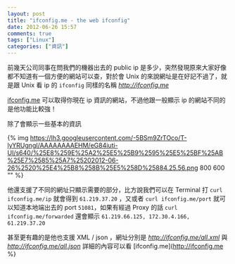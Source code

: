 ```yaml
---
layout: post
title: "ifconfig.me - the web ifconfig"
date: 2012-06-26 15:57
comments: true
tags: ["Linux"]
categories: ["資訊"]
---
```


前幾天公司同事在問我們的機器出去的 public ip 是多少，突然發現原來大家好像都不知道有一個方便的網站可以查，對於會 Unix 的來說網址是在好記不過了，就是跟 Unix 看 ip 的 ``ifconfig`` 同樣的名稱 *http://ifconfig.me*

[ifconfig.me](http://ifconfig.me) 可以取得你現在 ip 資訊的網站，不過他跟一般顯示 ip 的網站不同的是他功能比較強！

除了會顯示一些基本的資訊

{% img https://lh3.googleusercontent.com/-5BSm9ZrTOco/T-lyYRUgngI/AAAAAAAAEHM/eG84iuti-UI/s640/%25E8%259E%25A2%25E5%25B9%2595%25E5%25BF%25AB%25E7%2585%25A7%25202012-06-26%2520%25E4%25B8%258B%25E5%258D%25884.25.56.png 800 600 "" %}

他還支援了不同的網址只顯示需要的部分，比方說我們可以在 Terminal 打 `` curl ifconfig.me/ip `` 就會得到 `` 61.219.37.20 `` ，又或者 `` curl ifconfig.me/port `` 就可以知道本地端出去的 port `` 51081 ``，如果有經過 Proxy 的話 `` curl ifconfig.me/forwarded `` 還會顯示 `` 61.219.66.125, 172.30.4.166, 61.219.37.20 ``

甚至更有趣的是他也支援 XML / json ，網址分別是 *http://ifconfig.me/all.xml* 與 *http://ifconfig.me/all.json* 詳細的內容可以看 [ifconfig.me](http://ifconfig.me %}
